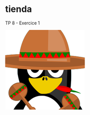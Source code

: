 # tienda

TP 8 - Exercice 1

![Pingouin Mexicain](./tienda/empanadas/static/empanadas/img/mexicanPingouin.png)
